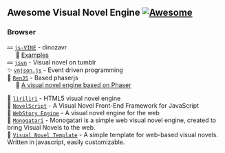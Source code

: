 ## Awesome Visual Novel Engine [![Awesome](https://cdn.rawgit.com/sindresorhus/awesome/d7305f38d29fed78fa85652e3a63e154dd8e8829/media/badge.svg)](https://github.com/sindresorhus/awesome)

### Browser
:zzz: [`js-VINE`](https://github.com/jdeisenberg/js-vine)  - dinozavr </br>
&nbsp;&nbsp;&nbsp;&nbsp; :link: [Examples](http://langintro.com/js-vine/)</br>
:zzz: [`jsvn`](https://github.com/vnjson/jsvn.js) - Visual novel on tumblr  </br>
:sparkles: [`vnjson.js`](https://githyb.com/vnjson/vnjson.js) - Event driven programming </br>
:rocket: [`RenJS`](https://gitlab.com/lunafromthemoon/RenJSTutorial/tree/master) - Based phaserjs </br>
&nbsp;&nbsp;&nbsp;&nbsp; :link: [A visual novel engine based on Phaser](http://www.html5gamedevs.com/topic/32953-visual-novel-engine-renjs/)
            
 :link: [`liriliri`](https://github.com/liriliri/liriliri) - HTML5 visual novel engine </br>
 :link: [`NovelScript`](https://github.com/yinyanfr/NovelScript) - A Visual Novel Front-End Framework for JavaScript</br>
 :link: [`WebStory Engine`](https://github.com/iiyo/WebStory-Engine) - A visual novel engine for the web </br>
 :link: [`Monogatari`](https://github.com/Monogatari/Monogatari) - Monogatari is a simple web visual novel engine, created to bring Visual Novels to the web. </br>
 :link: [`Visual Novel Template`](https://github.com/ker0chan/VisualNovelTemplate) - A simple template for web-based visual novels. Written in javascript, easily customizable.
<!-- :wrench: -->
 
